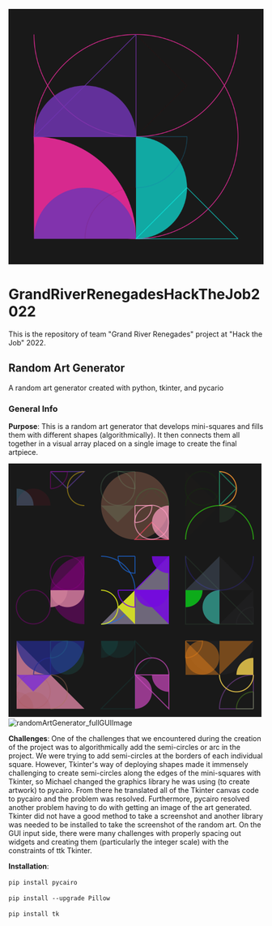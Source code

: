 ![Banner](https://github.com/Isss11/GrandRiverRenegadesHackTheJob2022/blob/main/readme_files/readmeimage.png?raw=true)


# GrandRiverRenegadesHackTheJob2022
This is the repository of team "Grand River Renegades" project at "Hack the Job" 2022.
## Random Art Generator
A random art generator created with python, tkinter, and pycario

### General Info

**Purpose**: This is a random art generator that develops mini-squares and fills them with different shapes (algorithmically). It then connects them all together in a visual array placed on a single image to create the final artpiece. 

![Banner](https://github.com/Isss11/GrandRiverRenegadesHackTheJob2022/blob/main/readme_files/readmeimage2.png?raw=true)
![randomArtGenerator_fullGUIImage](https://user-images.githubusercontent.com/89956249/148689583-83d0326a-15f6-4d81-a805-a2f6d1b12397.png)

**Challenges**: One of the challenges that we encountered during the creation of the project was to algorithmically add the semi-circles or arc in the project. We were trying to add semi-circles at the borders of each individual square. However, Tkinter's way of deploying shapes made it immensely challenging to create semi-circles along the edges of the mini-squares with Tkinter, so Michael changed the graphics library he was using (to create artwork) to pycairo. From there he translated all of the Tkinter canvas code to pycairo and the problem was resolved. Furthermore, pycairo resolved another problem having to do with getting an image of the art generated. Tkinter did not have a good method to take a screenshot and another library was needed to be installed to take the screenshot of the random art. On the GUI input side, there were many challenges with properly spacing out widgets and creating them (particularly the integer scale) with the constraints of ttk Tkinter.

**Installation**:

```pip install pycairo```

```pip install --upgrade Pillow```

```pip install tk```
